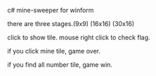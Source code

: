 c# mine-sweeper for winform

there are three stages.(9x9) (16x16) (30x16)

click to show tile. 
mouse right click to check flag.

if you click mine tile, game over.

if you find all number tile, game win.
